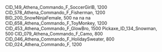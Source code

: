  CID_149_Athena_Commando_F_SoccerGirlB, 1200
 CID_578_Athena_Commando_F_Fisherman, 1200
 BID_200_SnowNinjaFemale, 500
na
na
na
CID_658_Athena_Commando_F_ToyMonkey, 1200
CID_453_Athena_Commando_F_GlowBro, 1500
Pickaxe_ID_134_Snowman, 500
CID_079_Athena_Commando_F_Camo, 800
CID_046_Athena_Commando_F_HolidaySweater, 800
CID_024_Athena_Commando_F, 1200
